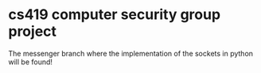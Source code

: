 # cs419 computer security group project
The messenger branch where the implementation of the sockets in python will be found!
